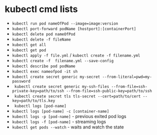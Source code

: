 # kubectl cmd lists

- ` kubectl run pod nameOfPod --image=image:version `
- ` kubectl port-forward podName [hostport]:[containerPort] `
- ` kubectl delete pod nameOfPod `
- ` kubectl delete -f fileName `
- ` kubectl get all `
- ` kubectl get pod `
- ` kubectl apply -f file.yml ` / ` kubectl create -f filename.yml `
- ` kubectl create -f  filename.yml --save-config `
- ` kubectl describe pod podName `
- ` kubectl exec nameofpod -it sh `
- ` kubectl create secret generic my-secret --from-literal=pwd=my-password `
- ` kubectl create secret generic my-ssh-files --from-file=ssh-private-key=path/to/ssh --from-file=ssh-public-key=path/to/ssh`
- ` kubectl create secret tls tls-secret --cert=path/to/cert --key=path/to/tls.key`
- ` kubectl logs [pod-name]` 
-  `kubectl logs [pod-name] -c [container-name] `
-  `kubectl logs -p [pod-name]` - previous exited pod logs
-  `kubectl logs -f [pod-name]` - streaming logs
-  `kubectl get pods --watch` - waits and watch the state
